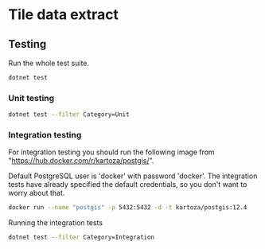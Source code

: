 # Tile data extract


## Testing

Run the whole test suite.

```sh
dotnet test
```

### Unit testing

```sh
dotnet test --filter Category=Unit
```

### Integration testing

For integration testing you should run the following image from "https://hub.docker.com/r/kartoza/postgis/".

Default PostgreSQL user is 'docker' with password 'docker'. The integration tests have already specified the default credentials, so you don't want to worry about that.

```sh
docker run --name "postgis" -p 5432:5432 -d -t kartoza/postgis:12.4
```

Running the integration tests

```sh
dotnet test --filter Category=Integration
```
